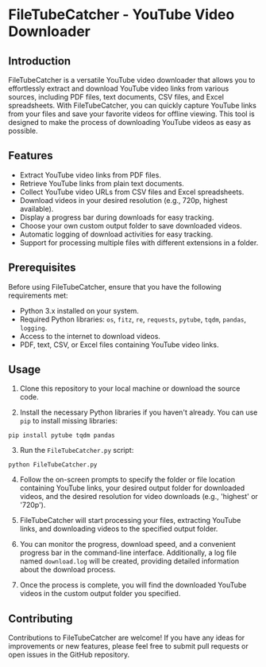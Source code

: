 # FileTubeCatcher - YouTube Video Downloader

## Introduction

FileTubeCatcher is a versatile YouTube video downloader that allows you to effortlessly extract and download YouTube video links from various sources, including PDF files, text documents, CSV files, and Excel spreadsheets. With FileTubeCatcher, you can quickly capture YouTube links from your files and save your favorite videos for offline viewing. This tool is designed to make the process of downloading YouTube videos as easy as possible.

## Features

- Extract YouTube video links from PDF files.
- Retrieve YouTube links from plain text documents.
- Collect YouTube video URLs from CSV files and Excel spreadsheets.
- Download videos in your desired resolution (e.g., 720p, highest available).
- Display a progress bar during downloads for easy tracking.
- Choose your own custom output folder to save downloaded videos.
- Automatic logging of download activities for easy tracking.
- Support for processing multiple files with different extensions in a folder.

## Prerequisites

Before using FileTubeCatcher, ensure that you have the following requirements met:

- Python 3.x installed on your system.
- Required Python libraries: `os`, `fitz`, `re`, `requests`, `pytube`, `tqdm`, `pandas`, `logging`.
- Access to the internet to download videos.
- PDF, text, CSV, or Excel files containing YouTube video links.

## Usage

1. Clone this repository to your local machine or download the source code.

2. Install the necessary Python libraries if you haven't already. You can use `pip` to install missing libraries:

```
pip install pytube tqdm pandas
```

3. Run the `FileTubeCatcher.py` script:

```
python FileTubeCatcher.py
```

4. Follow the on-screen prompts to specify the folder or file location containing YouTube links, your desired output folder for downloaded videos, and the desired resolution for video downloads (e.g., 'highest' or '720p').

5. FileTubeCatcher will start processing your files, extracting YouTube links, and downloading videos to the specified output folder.

6. You can monitor the progress, download speed, and a convenient progress bar in the command-line interface. Additionally, a log file named `download.log` will be created, providing detailed information about the download process.

7. Once the process is complete, you will find the downloaded YouTube videos in the custom output folder you specified.

## Contributing

Contributions to FileTubeCatcher are welcome! If you have any ideas for improvements or new features, please feel free to submit pull requests or open issues in the GitHub repository.
